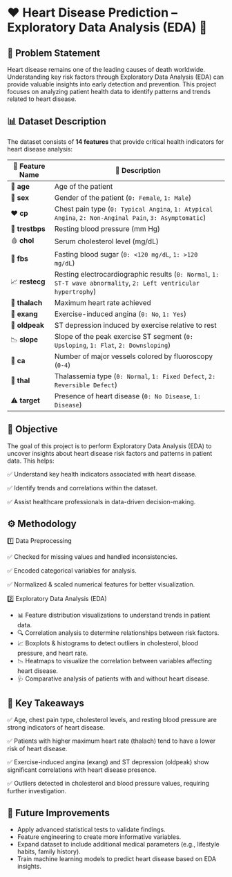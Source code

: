 # ❤️ Heart Disease Prediction – Exploratory Data Analysis (EDA) 🏥
## 📌 Problem Statement
Heart disease remains one of the leading causes of death worldwide. Understanding key risk factors through Exploratory Data Analysis (EDA) can provide valuable insights into early detection and prevention. This project focuses on analyzing patient health data to identify patterns and trends related to heart disease.

## 📊 Dataset Description  

The dataset consists of **14 features** that provide critical health indicators for heart disease analysis:  

| 🔢 **Feature Name**   | 📌 **Description** |
|----------------------|--------------------------------------------------|
| 🎂 **age**           | Age of the patient  |
| 🚻 **sex**           | Gender of the patient (`0: Female`, `1: Male`)  |
| ❤️ **cp**           | Chest pain type (`0: Typical Angina`, `1: Atypical Angina`, `2: Non-Anginal Pain`, `3: Asymptomatic`) |
| 💓 **trestbps**      | Resting blood pressure (mm Hg) |
| 🩸 **chol**         | Serum cholesterol level (mg/dL) |
| 🍬 **fbs**          | Fasting blood sugar (`0: <120 mg/dL`, `1: >120 mg/dL`) |
| 📈 **restecg**      | Resting electrocardiographic results (`0: Normal`, `1: ST-T wave abnormality`, `2: Left ventricular hypertrophy`) |
| 🏃 **thalach**      | Maximum heart rate achieved |
| 🚶 **exang**        | Exercise-induced angina (`0: No`, `1: Yes`) |
| 🔽 **oldpeak**      | ST depression induced by exercise relative to rest |
| 📉 **slope**        | Slope of the peak exercise ST segment (`0: Upsloping`, `1: Flat`, `2: Downsloping`) |
| 🔢 **ca**           | Number of major vessels colored by fluoroscopy (`0-4`) |
| 🧬 **thal**         | Thalassemia type (`0: Normal`, `1: Fixed Defect`, `2: Reversible Defect`) |
| ⚠️ **target**       | Presence of heart disease (`0: No Disease`, `1: Disease`) |

## 🎯 Objective
The goal of this project is to perform Exploratory Data Analysis (EDA) to uncover insights about heart disease risk factors and patterns in patient data. This helps:

✅ Understand key health indicators associated with heart disease.

✅ Identify trends and correlations within the dataset.

✅ Assist healthcare professionals in data-driven decision-making.

## ⚙️ Methodology
1️⃣ Data Preprocessing

✅ Checked for missing values and handled inconsistencies.

✅ Encoded categorical variables for analysis.

✅ Normalized & scaled numerical features for better visualization.

2️⃣ Exploratory Data Analysis (EDA)
* 📊 Feature distribution visualizations to understand trends in patient data.
* 🔍 Correlation analysis to determine relationships between risk factors.
* 📈 Boxplots & histograms to detect outliers in cholesterol, blood pressure, and heart rate.
* 📉 Heatmaps to visualize the correlation between variables affecting heart disease.
* 🩺 Comparative analysis of patients with and without heart disease.
## 📌 Key Takeaways
✅ Age, chest pain type, cholesterol levels, and resting blood pressure are strong indicators of heart disease.

✅ Patients with higher maximum heart rate (thalach) tend to have a lower risk of heart disease.

✅ Exercise-induced angina (exang) and ST depression (oldpeak) show significant correlations with heart disease presence.

✅ Outliers detected in cholesterol and blood pressure values, requiring further investigation.

## 🚀 Future Improvements
* Apply advanced statistical tests to validate findings.
* Feature engineering to create more informative variables.
* Expand dataset to include additional medical parameters (e.g., lifestyle habits, family history).
* Train machine learning models to predict heart disease based on EDA insights.
